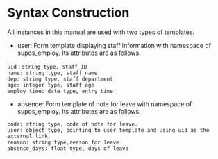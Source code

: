 # Syntax Construction

All instances in this manual are used with two types of templates.

* user: Form template displaying staff information with namespace of supos\_employ. Its attributes are as follows.

```
uid：string type, staff ID
name: string type, staff name
dep: string type, staff department
age: integer type, staff age
employ_time: date type, entry time
```

* absence: Form template of note for leave with namespace of supos\_employ. Its attributes are as follows:

```
code: string type, code of note for leave.
user: object type, pointing to user template and using uid as the external link.
reason: string type,reason for leave
absence_days: float type, days of leave
```

##

##
